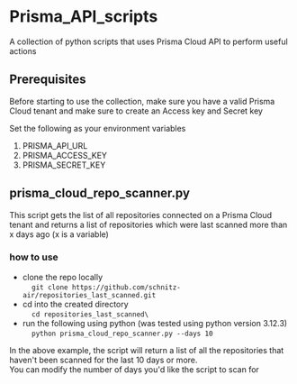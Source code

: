 # Prisma_API_scripts
A collection of python scripts that uses Prisma Cloud API to perform useful actions

## Prerequisites 
Before starting to use the collection, make sure you have a valid Prisma Cloud tenant and make sure to create an Access key and Secret key 

Set the following as your environment variables 
1. PRISMA_API_URL
2. PRISMA_ACCESS_KEY
3. PRISMA_SECRET_KEY
   
## prisma_cloud_repo_scanner.py 
This script gets the list of all repositories connected on a Prisma Cloud tenant and returns a list of repositories which were last scanned more than x days ago (x is a variable) 

### how to use 
- clone the repo locally \
&nbsp;&nbsp;&nbsp;&nbsp;`git clone https://github.com/schnitz-air/repositories_last_scanned.git`
- cd into the created directory \
&nbsp;&nbsp;&nbsp;&nbsp;`cd repositories_last_scanned\`
- run the following using python (was tested using python version 3.12.3)\
&nbsp;&nbsp;&nbsp;&nbsp;`python prisma_cloud_repo_scanner.py --days 10`

In the above example, the script will return a list of all the repositories that haven't been scanned for the last 10 days or more. \
You can modify the number of days you'd like the script to scan for 
